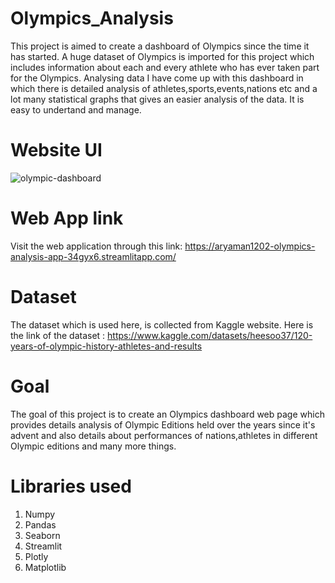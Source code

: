 # Olympics_Analysis
This project is aimed to create a dashboard of Olympics since the time it has started. A huge dataset of Olympics is imported for this project which includes information about each and every athlete who has ever taken part for the Olympics. Analysing data I have come up with this dashboard in which there is detailed analysis of athletes,sports,events,nations etc and a lot many statistical graphs that gives an easier analysis of the data. It is easy to undertand and manage.

# Website UI
![olympic-dashboard](https://user-images.githubusercontent.com/91802408/178272065-995c8536-9e9d-48f8-8e73-d71ac25aaf17.jpg)

# Web App link
Visit the web application through this link:
https://aryaman1202-olympics-analysis-app-34gyx6.streamlitapp.com/

# Dataset
The dataset which is used here, is collected from Kaggle website. Here is the link of the dataset : https://www.kaggle.com/datasets/heesoo37/120-years-of-olympic-history-athletes-and-results

# Goal
The goal of this project is to create an Olympics dashboard web page which provides details analysis of Olympic Editions held over the years since it's advent and also details about performances of nations,athletes in different Olympic editions and many more things.

# Libraries used
1. Numpy
2. Pandas
3. Seaborn
4. Streamlit
5. Plotly
6. Matplotlib
